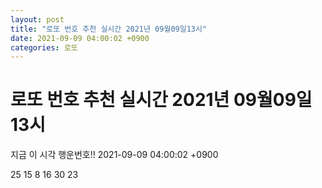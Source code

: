 ```yaml
---
layout: post
title: "로또 번호 추천 실시간 2021년 09월09일13시"
date: 2021-09-09 04:00:02 +0900
categories: 로또
---
```


# 로또 번호 추천 실시간 2021년 09월09일13시

지금 이 시각 행운번호!! 2021-09-09 04:00:02 +0900

 25  15  8  16  30  23 


